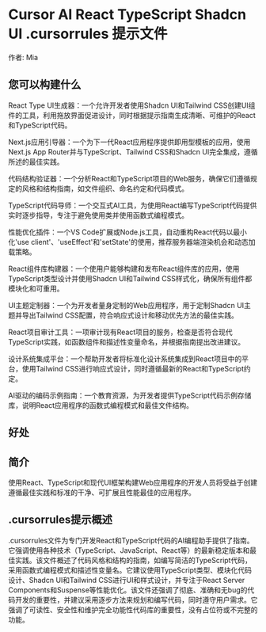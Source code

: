# Cursor AI React TypeScript Shadcn UI .cursorrules 提示文件

作者: Mia

## 您可以构建什么
React Type UI生成器：一个允许开发者使用Shadcn UI和Tailwind CSS创建UI组件的工具，利用拖放界面促进设计，同时根据提示指南生成清晰、可维护的React和TypeScript代码。

Next.js应用引导器：一个为下一代React应用程序提供即用型模板的应用，使用Next.js App Router并与TypeScript、Tailwind CSS和Shadcn UI完全集成，遵循所述的最佳实践。

代码结构验证器：一个分析React和TypeScript项目的Web服务，确保它们遵循规定的风格和结构指南，如文件组织、命名约定和代码模式。

TypeScript代码导师：一个交互式AI工具，为使用React编写TypeScript代码提供实时逐步指导，专注于避免使用类并使用函数式编程模式。

性能优化插件：一个VS Code扩展或Node.js工具，自动重构React代码以最小化'use client'、'useEffect'和'setState'的使用，推荐服务器端渲染机会和动态加载策略。

React组件库构建器：一个使用户能够构建和发布React组件库的应用，使用TypeScript类型设计并使用Shadcn UI和Tailwind CSS样式化，确保所有组件都模块化和可重用。

UI主题定制器：一个为开发者量身定制的Web应用程序，用于定制Shadcn UI主题并导出Tailwind CSS配置，符合响应式设计和移动优先方法的最佳实践。

React项目审计工具：一项审计现有React项目的服务，检查是否符合现代TypeScript实践，如函数组件和描述性变量命名，并根据指南提出改进建议。

设计系统集成平台：一个帮助开发者将标准化设计系统集成到React项目中的平台，使用Tailwind CSS进行响应式设计，同时遵循最新的React和TypeScript约定。

AI驱动的编码示例指南：一个教育资源，为开发者提供TypeScript代码示例存储库，说明React应用程序的函数式编程模式和最佳文件结构。

## 好处


## 简介
使用React、TypeScript和现代UI框架构建Web应用程序的开发人员将受益于创建遵循最佳实践和标准的干净、可扩展且性能最佳的应用程序。

## .cursorrules提示概述
.cursorrules文件为专门开发React和TypeScript代码的AI编程助手提供了指南。它强调使用各种技术（TypeScript、JavaScript、React等）的最新稳定版本和最佳实践。该文件概述了代码风格和结构的指南，如编写简洁的TypeScript代码，采用函数式编程模式和描述性变量名。它建议使用TypeScript类型、模块化代码设计、Shadcn UI和Tailwind CSS进行UI和样式设计，并专注于React Server Components和Suspense等性能优化。该文件还强调了彻底、准确和无bug的代码开发的重要性，并建议采用逐步方法来规划和编写代码，同时遵守用户需求。它强调了可读性、安全性和维护完全功能性代码库的重要性，没有占位符或不完整的功能。